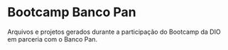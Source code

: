# Bootcamp Banco Pan

Arquivos e projetos gerados durante a participação do Bootcamp da DIO em parceria com o Banco Pan.
